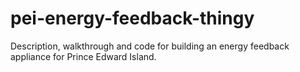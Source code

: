 pei-energy-feedback-thingy
==========================

Description, walkthrough and code for building an energy feedback appliance for Prince Edward Island.
